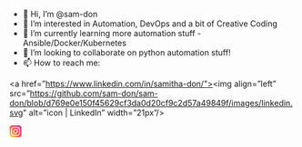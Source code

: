 - 👋 Hi, I’m @sam-don
- 👀 I’m interested in Automation, DevOps and a bit of Creative Coding
- 🌱 I’m currently learning more automation stuff - Ansible/Docker/Kubernetes
- 💞️ I’m looking to collaborate on python automation stuff!
- 📫 How to reach me: 

<a href=”https://www.linkedin.com/in/samitha-don/"><img align=”left” src=”https://github.com/sam-don/sam-don/blob/d769e0e150f45629cf3da0d20cf9c2d57a49849f/images/linkedin.svg" alt=”icon | LinkedIn” width=”21px”/></a>

<a href="https://www.instagram.com/samdon.dev/"><img align="left" src="https://github.com/sam-don/sam-don/blob/d769e0e150f45629cf3da0d20cf9c2d57a49849f/images/instagram.svg" alt="samdon.dev | Instagram" width="21px"/></a>

<!---
sam-don/sam-don is a ✨ special ✨ repository because its `README.md` (this file) appears on your GitHub profile.
You can click the Preview link to take a look at your changes.
--->

